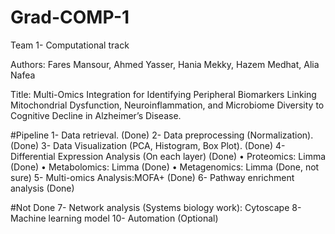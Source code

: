 # Grad-COMP-1
Team 1- Computational track

Authors: Fares Mansour, Ahmed Yasser, Hania Mekky, Hazem Medhat, Alia Nafea

Title: Multi-Omics Integration for Identifying Peripheral Biomarkers Linking Mitochondrial Dysfunction, Neuroinflammation, and Microbiome Diversity to Cognitive Decline in Alzheimer’s Disease.

#Pipeline 
1- Data retrieval.  (Done)
2- Data preprocessing (Normalization). (Done)
3- Data Visualization (PCA, Histogram, Box Plot). (Done)
4- Differential Expression Analysis (On each layer) (Done)
• Proteomics: Limma (Done)
• Metabolomics: Limma (Done)
• Metagenomics: Limma (Done, not sure)
5- Multi-omics Analysis:MOFA+ (Done)
6- Pathway enrichment analysis (Done)

#Not Done
7- Network analysis (Systems biology work): Cytoscape 
8- Machine learning model
10- Automation (Optional)
